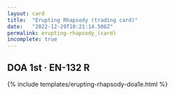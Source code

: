 ```yaml
---
layout: card
title:  "Erupting Rhapsody (trading card)"
date:   "2022-12-29T10:21:14.506Z"
permalink: erupting-rhapsody_(card)
incomplete: true
---
```


## DOA 1st &middot; EN-132 R

{% include templates/erupting-rhapsody-doa1e.html %}
